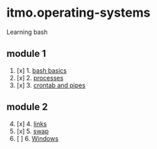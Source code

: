# itmo.operating-systems
Learning bash
## module 1
1. [x] 1. [bash basics](https://github.com/mrskycriper/itmo.operating-systems/tree/master/Lab01)
2. [x] 2. [processes](https://github.com/mrskycriper/itmo.operating-systems/tree/master/Lab02)
3. [x] 3. [crontab and pipes](https://github.com/mrskycriper/itmo.operating-systems/tree/master/Lab03)
## module 2
4. [x] 4. [links](https://github.com/mrskycriper/itmo.operating-systems/tree/master/Lab04)
5. [x] 5. [swap](https://github.com/mrskycriper/itmo.operating-systems/tree/master/Lab05)
6. [ ] 6. [Windows](https://github.com/mrskycriper/itmo.operating-systems/tree/master/Lab06)
